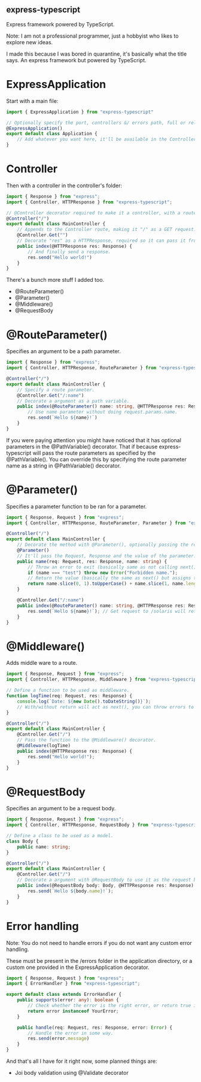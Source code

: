 express-typescript
---
Express framework powered by TypeScript.

Note: I am not a professional programmer, just a hobbyist who likes to explore new ideas.

I made this because I was bored in quarantine, it's basically what the title says. An express framework but powered by TypeScript.

# ExpressApplication

Start with a main file:
```typescript
import { ExpressApplication } from "express-typescript"

// Optionally specify the port, controllers &/ errors path, full or relative.
@ExpressApplication()
export default class Application {
    // Add whatever you want here, it'll be available in the Controllers/ErrorsHandlers.
}
```
# Controller

Then with a controller in the controller's folder:
```typescript
import { Response } from "express";
import { Controller, HTTPResponse } from "express-typescript";

// @Controller decorator required to make it a controller, with a route as an argument.
@Controller("/")
export default class MainController {
    // Appends to the Controller route, making it "/" as a GET request.
    @Controller.Get("")
    // Decorate "res" as a HTTPResponse, required so it can pass it from the express method.
    public index(@HTTPResponse res: Response) { 
        // And finally send a response.
        res.send("Hello world!")
    }
}
```

There's a bunch more stuff I added too.

- @RouteParameter()
- @Parameter()
- @Middleware()
- @RequestBody

# @RouteParameter()

Specifies an argument to be a path parameter.

```typescript
import { Response } from "express";
import { Controller, HTTPResponse, RouteParameter } from "express-typescript";

@Controller("/")
export default class MainController {
    // Specify a route parameter.
    @Controller.Get("/:name")
    // Decorate a argument as a path variable.
    public index(@RouteParameter() name: string, @HTTPResponse res: Response) { 
        // Use name parameter without doing request.params.name.
        res.send(`Hello ${name}!`)
    }
}
``` 

If you were paying attention you might have noticed that it has optional parameters in the @PathVariable() decorator.
That if because express-typescript will pass the route parameters as specified by the @PathVariable().
You can override this by specifying the route parameter name as a string in @PathVariable() decorator.

# @Parameter()

Specifies a parameter function to be ran for a parameter.

```typescript
import { Response, Request } from "express";
import { Controller, HTTPResponse, RouteParameter, Parameter } from "express-typescript";

@Controller("/")
export default class MainController {
    // Decorate the method with @Parameter(), optionally passing the route parameter name if it's not allowed by JavaScript, ie being numbers.
    @Parameter()
    // It'll pass the Request, Response and the value of the parameter.
    public name(req: Request, res: Response, name: string) {
        // Throw an error to exit (basically same as not calling next()) and handle the error in a ErrorHandler.
        if (name === "test") throw new Error("Forbidden name.");
        // Return the value (basically the same as next() but assigns the value to the RouteParamter).
        return name.slice(0, 1).toUpperCase() + name.slice(1, name.length).toLowerCase();
    }

    @Controller.Get("/:name")
    public index(@RouteParameter() name: string, @HTTPResponse res: Response) { 
        res.send(`Hello ${name}!`); // Get request to /solaris will return "Hello Solaris!".
    }
}
``` 

# @Middleware()

Adds middle ware to a route.

```typescript
import { Response, Request } from "express";
import { Controller, HTTPResponse, Middleware } from "express-typescript";

// Define a function to be used as middleware.
function logTime(req: Request, res: Response) {
    console.log(`Date: ${new Date().toDateString()}`);
    // With/without return will act as next(), you can throw errors to be caught in your custom error handlers or be handled by express normally.
}

@Controller("/")
export default class MainController {
    @Controller.Get("/")
    // Pass the function to the @Middleware() decorator.
    @Middleware(logTime)
    public index(@HTTPResponse res: Response) { 
        res.send("Hello world!");
    }
}
``` 

# @RequestBody

Specifies an argument to be a request body.

```typescript
import { Response, Request } from "express";
import { Controller, HTTPResponse, RequestBody } from "express-typescript";

// Define a class to be used as a model.
class Body {
    public name: string;
}

@Controller("/")
export default class MainController {
    @Controller.Get("/")
    // Decorate a argument with @RequestBody to use it as the request body.
    public index(@RequestBody body: Body, @HTTPResponse res: Response) { 
        res.send(`Hello ${body.name}!`);
    }
}
``` 

# Error handling

Note: You do not need to handle errors if you do not want any custom error handling.

These must be present in the /errors folder in the application directory, or a custom one provided in the ExpressApplication decorator. 

```typescript
import { Response, Request } from "express";
import { ErrorHandler } from "express-typescript";

export default class extends ErrorHandler {
    public supports(error: any): boolean {
        // Check whether the error is the right error, or return true if you want to match all errors.
        return error instanceof YourError;
    }

    public handle(req: Request, res: Response, error: Error) {
        // Handle the error in some way.
        res.send(error.message)
    }
}
```

And that's all I have for it right now, some planned things are:
- Joi body validation using @Validate decorator